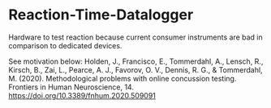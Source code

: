 # Reaction-Time-Datalogger
Hardware to test reaction because current consumer instruments are bad in comparison to dedicated devices.

See motivation below:
Holden, J., Francisco, E., Tommerdahl, A., Lensch, R., Kirsch, B., Zai, L., Pearce, A. J., Favorov, O. V., Dennis, R. G., & Tommerdahl, M. (2020). Methodological problems with online concussion testing. Frontiers in Human Neuroscience, 14. https://doi.org/10.3389/fnhum.2020.509091



